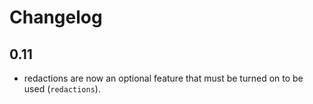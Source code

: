 # Changelog

## 0.11

* redactions are now an optional feature that must be turned on to be used (`redactions`).
